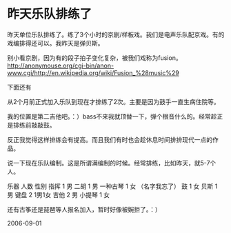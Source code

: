# 昨天乐队排练了

昨天单位乐队排练了。练了3个小时的京剧/样板戏。我们是电声乐队配京戏。有的戏编排得还可以。我昨天是弹贝斯。

别小看京剧，因为有的段子拍子变化复杂，被我们戏称为fusion。
http://anonymouse.org/cgi-bin/anon-www.cgi/http://en.wikipedia.org/wiki/Fusion_%28music%29

下面还有
<!--break-->

从2个月前正式加入乐队到现在才排练了2次。主要是因为鼓手一直生病住院等。

我的位置是第二吉他吧。：）bass不来我就顶替一下，弹个根音什么的。经常趁正是排练前敲敲鼓。

反正我觉得这样排练会有提高。而且我们有时也会趁休息时间排排现代一点的作品。

说一下现在乐队编制。这是所谓满编制的时候。经常排练，比如昨天，就5-7个人。

乐器        人数   性别
指挥        1      男
二胡        1      男
一种古琴    1      女
（名字我忘了）
鼓          1      女
贝斯        1      男
键盘        2      1男1女
吉他        2      男
小提琴      1      女

还有古筝还是琵琶等人报名加入，暂时好像被婉拒了。：）


2006-09-01